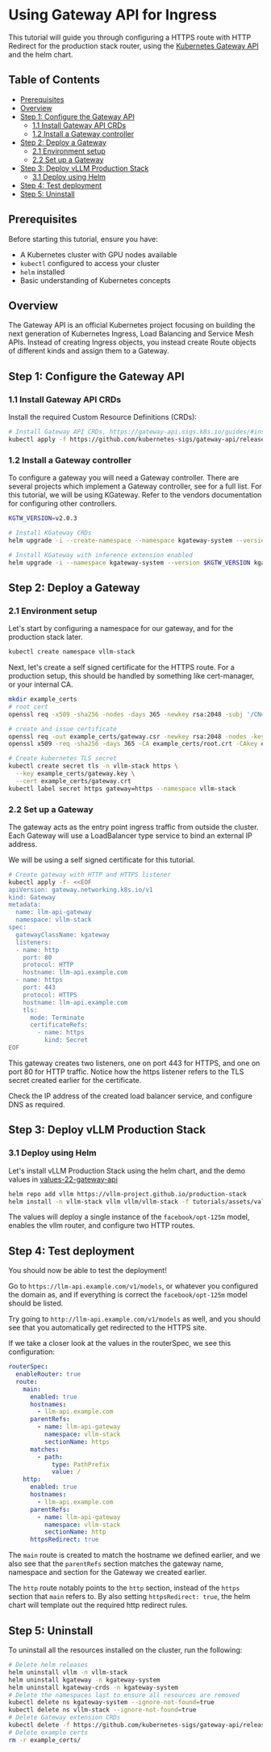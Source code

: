 # Using Gateway API for Ingress

This tutorial will guide you through configuring a HTTPS route with HTTP Redirect for the production stack router, using the [Kubernetes Gateway API](https://gateway-api.sigs.k8s.io/) and the helm chart.

## Table of Contents

* [Prerequisites](#prerequisites)
* [Overview](#overview)
* [Step 1: Configure the Gateway API](#step-1-configure-the-gateway-api)
  * [1.1 Install Gateway API CRDs](#11-install-gateway-api-crds)
  * [1.2 Install a Gateway controller](#12-install-a-gateway-controller)
* [Step 2: Deploy a Gateway](#step-2-deploy-a-gateway)
  * [2.1 Environment setup](#21-environment-setup)
  * [2.2 Set up a Gateway](#22-set-up-a-gateway)
* [Step 3: Deploy vLLM Production Stack](#step-3-deploy-vllm-production-stack)
  * [3.1 Deploy using Helm](#31-deploy-using-helm)
* [Step 4: Test deployment](#step-4-test-deployment)
* [Step 5: Uninstall](#step-5-uninstall)

## Prerequisites

Before starting this tutorial, ensure you have:

* A Kubernetes cluster with GPU nodes available
* `kubectl` configured to access your cluster
* `helm` installed
* Basic understanding of Kubernetes concepts

## Overview

The Gateway API is an official Kubernetes project focusing on building the next generation of Kubernetes Ingress, Load Balancing and Service Mesh APIs. Instead of creating Ingress objects, you instead create Route objects of different kinds and assign them to a Gateway.

## Step 1: Configure the Gateway API

### 1.1 Install Gateway API CRDs

Install the required Custom Resource Definitions (CRDs):

```bash
# Install Gateway API CRDs, https://gateway-api.sigs.k8s.io/guides/#installing-gateway-api
kubectl apply -f https://github.com/kubernetes-sigs/gateway-api/releases/download/v1.3.0/standard-install.yaml
```

### 1.2 Install a Gateway controller

To configure a gateway you will need a Gateway controller. There are several projects which implement a Gateway controller, see [](https://gateway-api.sigs.k8s.io/implementations/#gateway-controller-implementation-status) for a full list. For this tutorial, we will be using KGateway. Refer to the vendors documentation for configuring other controllers.

```bash
KGTW_VERSION=v2.0.3

# Install KGateway CRDs
helm upgrade -i --create-namespace --namespace kgateway-system --version $KGTW_VERSION kgateway-crds oci://cr.kgateway.dev/kgateway-dev/charts/kgateway-crds

# Install KGateway with inference extension enabled
helm upgrade -i --namespace kgateway-system --version $KGTW_VERSION kgateway oci://cr.kgateway.dev/kgateway-dev/charts/kgateway
```

## Step 2: Deploy a Gateway

### 2.1 Environment setup

Let's start by configuring a namespace for our gateway, and for the production stack later.

```bash
kubectl create namespace vllm-stack
```

Next, let's create a self signed certificate for the HTTPS route. For a production setup, this should be handled by something like cert-manager, or your internal CA.

```bash
mkdir example_certs
# root cert
openssl req -x509 -sha256 -nodes -days 365 -newkey rsa:2048 -subj '/CN=tutorial-ca' -keyout example_certs/root.key -out example_certs/root.crt

# create and issue certificate
openssl req -out example_certs/gateway.csr -newkey rsa:2048 -nodes -keyout example_certs/gateway.key -subj "/CN=llm-api/O=example.com"
openssl x509 -req -sha256 -days 365 -CA example_certs/root.crt -CAkey example_certs/root.key -set_serial 0 -in example_certs/gateway.csr -out example_certs/gateway.crt

# Create kubernetes TLS secret
kubectl create secret tls -n vllm-stack https \
  --key example_certs/gateway.key \
  --cert example_certs/gateway.crt
kubectl label secret https gateway=https --namespace vllm-stack
```

### 2.2 Set up a Gateway

The gateway acts as the entry point ingress traffic from outside the cluster. Each Gateway will use a LoadBalancer type service to bind an external IP address.

We will be using a self signed certificate for this tutorial.

```bash
# Create gateway with HTTP and HTTPS listener
kubectl apply -f- <<EOF
apiVersion: gateway.networking.k8s.io/v1
kind: Gateway
metadata:
  name: llm-api-gateway
  namespace: vllm-stack
spec:
  gatewayClassName: kgateway
  listeners:
  - name: http
    port: 80
    protocol: HTTP
    hostname: llm-api.example.com
  - name: https
    port: 443
    protocol: HTTPS
    hostname: llm-api.example.com
    tls:
      mode: Terminate
      certificateRefs:
        - name: https
          kind: Secret
EOF
```

This gateway creates two listeners, one on port 443 for HTTPS, and one on port 80 for HTTP traffic. Notice how the https listener refers to the TLS secret created earlier for the certificate.

Check the IP address of the created load balancer service, and configure DNS as required.

## Step 3: Deploy vLLM Production Stack

### 3.1 Deploy using Helm

Let's install vLLM Production Stack using the helm chart, and the demo values in [values-22-gateway-api](assets/values-22-gateway-api.yaml)

```bash
helm repo add vllm https://vllm-project.github.io/production-stack
helm install -n vllm-stack vllm vllm/vllm-stack -f tutorials/assets/values-22-gateway-api.yaml
```

The values will deploy a single instance of the `facebook/opt-125m` model, enables the vllm router, and configure two HTTP routes.

## Step 4: Test deployment

You should now be able to test the deployment!

Go to `https://llm-api.example.com/v1/models`, or whatever you configured the domain as, and if everything is correct the `facebook/opt-125m` model should be listed.

Try going to `http://llm-api.example.com/v1/models` as well, and you should see that you automatically get redirected to the HTTPS site.

If we take a closer look at the values in the routerSpec, we see this configuration:

```yaml
routerSpec:
  enableRouter: true
  route:
    main:
      enabled: true
      hostnames:
        - llm-api.example.com
      parentRefs:
        - name: llm-api-gateway
          namespace: vllm-stack
          sectionName: https
      matches:
        - path:
            type: PathPrefix
            value: /
    http:
      enabled: true
      hostnames:
        - llm-api.example.com
      parentRefs:
        - name: llm-api-gateway
          namespace: vllm-stack
          sectionName: http
      httpsRedirect: true
```

The `main` route is created to match the hostname we defined earlier, and we also see that the `parentRefs` section matches the gateway name, namespace and section for the Gateway we created earlier.

The `http` route notably points to the `http` section, instead of the `https` section that `main` refers to. By also setting `httpsRedirect: true`, the helm chart will template out the required http redirect rules.

## Step 5: Uninstall

To uninstall all the resources installed on the cluster, run the following:

```bash
# Delete helm releases
helm uninstall vllm -n vllm-stack
helm uninstall kgateway -n kgateway-system
helm uninstall kgateway-crds -n kgateway-system
# Delete the namespaces last to ensure all resources are removed
kubectl delete ns kgateway-system --ignore-not-found=true
kubectl delete ns vllm-stack --ignore-not-found=true
# Delete Gateway extension CRDs
kubectl delete -f https://github.com/kubernetes-sigs/gateway-api/releases/download/v1.3.0/standard-install.yaml --ignore-not-found=true
# Delete example certs
rm -r example_certs/
```

